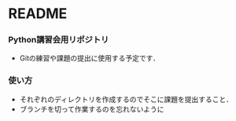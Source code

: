 # README #

### Python講習会用リポジトリ
* Gitの練習や課題の提出に使用する予定です．

### 使い方
* それぞれのディレクトリを作成するのでそこに課題を提出すること．
* ブランチを切って作業するのを忘れないように